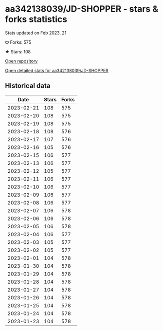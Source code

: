 # aa342138039/JD-SHOPPER - stars & forks statistics

Stats updated on Feb 2023, 21

☋ Forks: 575

★ Stars: 108

[Open repository](https://github.com/aa342138039/JD-SHOPPER)

[Open detailed stats for aa342138039/JD-SHOPPER](https://reviewgithub.com/rep/aa342138039/JD-SHOPPER)

## Historical data
| Date | Stars | Forks |
|------|-------|-------|
| 2023-02-21 | 108 | 575 | 
| 2023-02-20 | 108 | 575 | 
| 2023-02-19 | 108 | 575 | 
| 2023-02-18 | 108 | 576 | 
| 2023-02-17 | 107 | 576 | 
| 2023-02-16 | 105 | 576 | 
| 2023-02-15 | 106 | 577 | 
| 2023-02-13 | 106 | 577 | 
| 2023-02-12 | 105 | 577 | 
| 2023-02-11 | 106 | 577 | 
| 2023-02-10 | 106 | 577 | 
| 2023-02-09 | 106 | 577 | 
| 2023-02-08 | 106 | 577 | 
| 2023-02-07 | 106 | 578 | 
| 2023-02-06 | 106 | 578 | 
| 2023-02-05 | 106 | 578 | 
| 2023-02-04 | 106 | 577 | 
| 2023-02-03 | 105 | 577 | 
| 2023-02-02 | 105 | 577 | 
| 2023-02-01 | 104 | 578 | 
| 2023-01-30 | 104 | 578 | 
| 2023-01-29 | 104 | 578 | 
| 2023-01-28 | 104 | 578 | 
| 2023-01-27 | 104 | 578 | 
| 2023-01-26 | 104 | 578 | 
| 2023-01-25 | 104 | 578 | 
| 2023-01-24 | 104 | 578 | 
| 2023-01-23 | 104 | 578 | 

